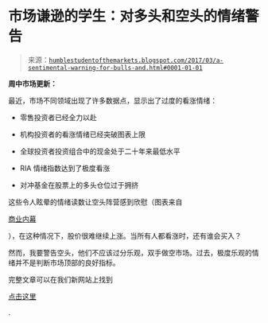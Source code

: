 <!--yml

类别：未分类

日期：2024-05-18 02:55:45

-->

# 市场谦逊的学生：对多头和空头的情绪警告

> 来源：[`humblestudentofthemarkets.blogspot.com/2017/03/a-sentimental-warning-for-bulls-and.html#0001-01-01`](https://humblestudentofthemarkets.blogspot.com/2017/03/a-sentimental-warning-for-bulls-and.html#0001-01-01)

**周中市场更新：**

最近，市场不同领域出现了许多数据点，显示出了过度的看涨情绪：

+   零售投资者已经全力以赴

+   机构投资者的看涨情绪已经突破图表上限

+   全球投资者投资组合中的现金处于二十年来最低水平

+   RIA 情绪指数达到了极度看涨

+   对冲基金在股票上的多头仓位过于拥挤

这些令人眩晕的情绪读数让空头阵营感到欣慰（图表来自

[商业内幕](http://www.businessinsider.com/stock-market-sentiment-bullish-2017-3)

），在这种情况下，股价很难继续上涨。当所有人都看涨时，还有谁会买入？

然而，我要警告空头，他们不应该过分乐观，双手做空市场。过去，极度乐观的情绪并不是判断市场顶部的良好指标。

完整文章可以在我们新网站上找到

[点击这里](https://humblestudentofthemarkets.com/2017/03/08/a-sentimental-warning-for-bulls-and-bears/)

.
